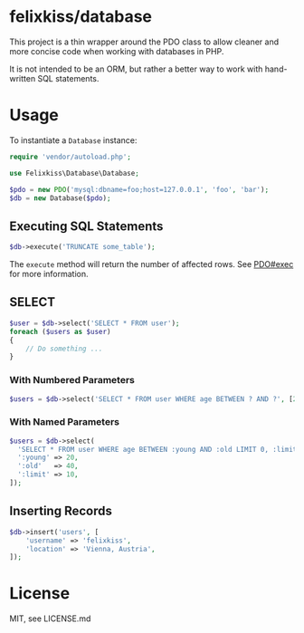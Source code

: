 # felixkiss/database

This project is a thin wrapper around the PDO class to allow cleaner and more
concise code when working with databases in PHP.

It is not intended to be an ORM, but rather a better way to work with
hand-written SQL statements.

# Usage

To instantiate a `Database` instance:

```php
require 'vendor/autoload.php';

use Felixkiss\Database\Database;

$pdo = new PDO('mysql:dbname=foo;host=127.0.0.1', 'foo', 'bar');
$db = new Database($pdo);
```

## Executing SQL Statements

```php
$db->execute('TRUNCATE some_table');
```

The `execute` method will return the number of affected rows. See
[PDO#exec](http://www.php.net/manual/en/pdo.exec.php) for more information.

## SELECT

```php
$user = $db->select('SELECT * FROM user');
foreach ($users as $user)
{
    // Do something ...
}
```

### With Numbered Parameters

```php
$users = $db->select('SELECT * FROM user WHERE age BETWEEN ? AND ?', [20, 40]);
```

### With Named Parameters

```php
$users = $db->select(
  'SELECT * FROM user WHERE age BETWEEN :young AND :old LIMIT 0, :limit', [
  ':young' => 20,
  ':old'   => 40,
  ':limit' => 10,
]);
```

## Inserting Records

```php
$db->insert('users', [
    'username' => 'felixkiss',
    'location' => 'Vienna, Austria',
]);
```

# License

MIT, see LICENSE.md
